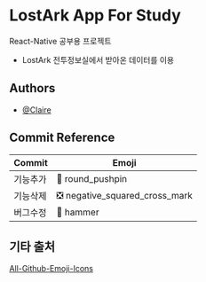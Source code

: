 
# LostArk App For Study

React-Native 공부용 프로젝트 

- LostArk 전투정보실에서 받아온 데이터를 이용


## Authors

- [@Claire](https://www.github.com/giyami2)

## Commit Reference

| Commit            | Emoji                    |
| ----------------- | -------------------------|
| 기능추가 | 📍 round_pushpin |
| 기능삭제 | ❎ negative_squared_cross_mark|
| 버그수정 | 🔨 hammer |


## 기타 출처

[All-Github-Emoji-Icons](https://github.com/giyami2/All-Github-Emoji-Icons)

